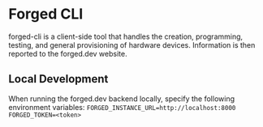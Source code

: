 # Forged CLI

forged-cli is a client-side tool that handles the creation, programming, testing, and
general provisioning of hardware devices. Information is then reported to the forged.dev website.

## Local Development

When running the forged.dev backend locally, specify the following environment variables:
`FORGED_INSTANCE_URL=http://localhost:8000 FORGED_TOKEN=<token>`
